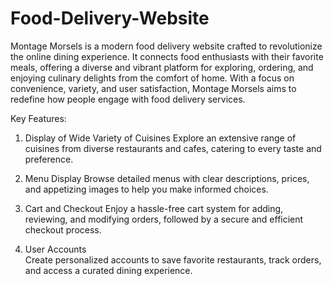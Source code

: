 # Food-Delivery-Website

Montage Morsels is a modern food delivery website crafted to revolutionize the online dining experience. It connects food enthusiasts with their favorite meals, offering a diverse and vibrant platform for exploring, ordering, and enjoying culinary delights from the comfort of home. With a focus on convenience, variety, and user satisfaction, Montage Morsels aims to redefine how people engage with food delivery services.

Key Features:
1. Display of Wide Variety of Cuisines
   Explore an extensive range of cuisines from diverse restaurants and cafes, catering to every taste and preference.

2. Menu Display
   Browse detailed menus with clear descriptions, prices, and appetizing images to help you make informed choices.

3. Cart and Checkout
   Enjoy a hassle-free cart system for adding, reviewing, and modifying orders, followed by a secure and efficient checkout process.

4. User Accounts  
   Create personalized accounts to save favorite restaurants, track orders, and access a curated dining experience.

